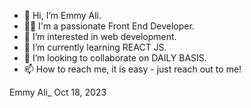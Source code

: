 - 👋 Hi, I’m Emmy Ali.
- 👩‍💻 I'm a passionate Front End Developer. 
- 👀 I’m interested in web development. 
- 🌱 I’m currently learning REACT JS. 
- 💞️ I’m looking to collaborate on DAILY BASIS. 
- 📫 How to reach me, it is easy - just reach out to me! 

<!---
eali8/eali8 is a ✨ special ✨ repository because its `README.md` (this file) appears on your GitHub profile.
You can click the Preview link to take a look at your changes.
--->
Emmy Ali_ Oct 18, 2023 


